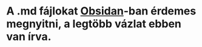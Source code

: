 # A .md fájlokat [Obsidan](https://obsidian.md/download)-ban érdemes megnyitni, a legtöbb vázlat ebben van írva. 
